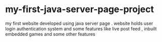 # my-first-java-server-page-project
my first website developed using java server page . website holds user login authentication system and some features like live post feed , inbuilt embedded games and some other features
